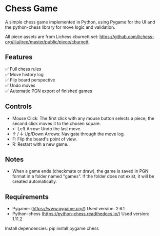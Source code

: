 # Chess Game

A simple chess game implemented in Python, using Pygame for the UI and the python-chess library for move logic and validation.

All piece assets are from Lichess cburnett set: https://github.com/lichess-org/lila/tree/master/public/piece/cburnett.

## Features

✅ Full chess rules  
✅ Move history log  
✅ Flip board perspective  
✅ Undo moves  
✅ Automatic PGN export of finished games  

## Controls

- Mouse Click: The first click with any mouse button selects a piece; the second click moves it to the chosen square.
- ← Left Arrow: Undo the last move.
- ↑ / ↓ Up/Down Arrows: Navigate through the move log.
- F: Flip the board's point of view.
- R: Restart with a new game.

## Notes

- When a game ends (checkmate or draw), the game is saved in PGN format in a folder named "games". If the folder does not exist, it will be created automatically.

## Requirements

- Pygame: (https://www.pygame.org/) Used version: 2.6.1
- Python-chess (https://python-chess.readthedocs.io/) Used version: 1.11.2

Install dependencies:
pip install pygame chess
